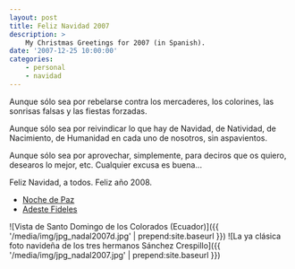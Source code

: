 ```yaml
---
layout: post
title: Feliz Navidad 2007
description: >
    My Christmas Greetings for 2007 (in Spanish).
date: '2007-12-25 10:00:00'
categories:
    - personal
    - navidad
---
```


Aunque sólo sea por rebelarse contra los mercaderes, los colorines, las sonrisas falsas y las fiestas forzadas.

Aunque sólo sea por reivindicar lo que hay de Navidad, de Natividad, de Nacimiento, de Humanidad en cada uno de nosotros, sin aspavientos.

Aunque sólo sea por aprovechar, simplemente, para deciros que os quiero, desearos lo mejor, etc. Cualquier excusa es buena...

Feliz Navidad, a todos. Feliz año 2008.

  * <a href="{{ '/media/audio/mp3_nochedepaz.mp3' | prepend:site.baseurl }}">Noche de Paz</a>
  * <a href="{{ '/media/audio/mp3_adeste08_128.mp3' | prepend:site.baseurl }}">Adeste Fideles</a>
 
![Vista de Santo Domingo de los Colorados (Ecuador)]({{ '/media/img/jpg_nadal2007d.jpg' | prepend:site.baseurl }})
![La ya clásica foto navideña de los tres hermanos Sánchez Crespillo]({{ '/media/img/jpg_nadal2007.jpg' | prepend:site.baseurl }})


